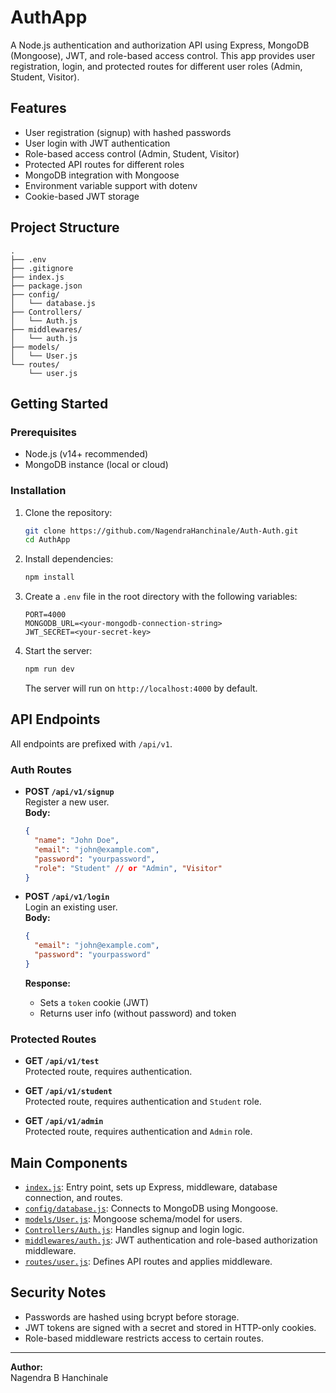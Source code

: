 # AuthApp

A Node.js authentication and authorization API using Express, MongoDB (Mongoose), JWT, and role-based access control. This app provides user registration, login, and protected routes for different user roles (Admin, Student, Visitor).

## Features

- User registration (signup) with hashed passwords
- User login with JWT authentication
- Role-based access control (Admin, Student, Visitor)
- Protected API routes for different roles
- MongoDB integration with Mongoose
- Environment variable support with dotenv
- Cookie-based JWT storage

## Project Structure

```
.
├── .env
├── .gitignore
├── index.js
├── package.json
├── config/
│   └── database.js
├── Controllers/
│   └── Auth.js
├── middlewares/
│   └── auth.js
├── models/
│   └── User.js
└── routes/
    └── user.js
```

## Getting Started

### Prerequisites

- Node.js (v14+ recommended)
- MongoDB instance (local or cloud)

### Installation

1. Clone the repository:

    ```sh
    git clone https://github.com/NagendraHanchinale/Auth-Auth.git
    cd AuthApp
    ```

2. Install dependencies:

    ```sh
    npm install
    ```

3. Create a `.env` file in the root directory with the following variables:

    ```
    PORT=4000
    MONGODB_URL=<your-mongodb-connection-string>
    JWT_SECRET=<your-secret-key>
    ```

4. Start the server:

    ```sh
    npm run dev
    ```

    The server will run on `http://localhost:4000` by default.

## API Endpoints

All endpoints are prefixed with `/api/v1`.

### Auth Routes

- **POST `/api/v1/signup`**  
  Register a new user.  
  **Body:**  
  ```json
  {
    "name": "John Doe",
    "email": "john@example.com",
    "password": "yourpassword",
    "role": "Student" // or "Admin", "Visitor"
  }
  ```

- **POST `/api/v1/login`**  
  Login an existing user.  
  **Body:**  
  ```json
  {
    "email": "john@example.com",
    "password": "yourpassword"
  }
  ```
  **Response:**  
  - Sets a `token` cookie (JWT)
  - Returns user info (without password) and token

### Protected Routes

- **GET `/api/v1/test`**  
  Protected route, requires authentication.

- **GET `/api/v1/student`**  
  Protected route, requires authentication and `Student` role.

- **GET `/api/v1/admin`**  
  Protected route, requires authentication and `Admin` role.

## Main Components

- [`index.js`](index.js): Entry point, sets up Express, middleware, database connection, and routes.
- [`config/database.js`](config/database.js): Connects to MongoDB using Mongoose.
- [`models/User.js`](models/User.js): Mongoose schema/model for users.
- [`Controllers/Auth.js`](Controllers/Auth.js): Handles signup and login logic.
- [`middlewares/auth.js`](middlewares/auth.js): JWT authentication and role-based authorization middleware.
- [`routes/user.js`](routes/user.js): Defines API routes and applies middleware.

## Security Notes

- Passwords are hashed using bcrypt before storage.
- JWT tokens are signed with a secret and stored in HTTP-only cookies.
- Role-based middleware restricts access to certain routes.

---

**Author:**  
Nagendra B Hanchinale
